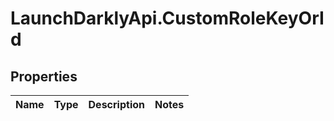 # LaunchDarklyApi.CustomRoleKeyOrId

## Properties
Name | Type | Description | Notes
------------ | ------------- | ------------- | -------------


